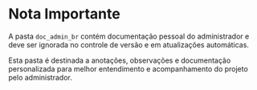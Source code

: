 # Nota Importante

A pasta `doc_admin_br` contém documentação pessoal do administrador e deve ser ignorada no controle de versão e em atualizações automáticas.

Esta pasta é destinada a anotações, observações e documentação personalizada para melhor entendimento e acompanhamento do projeto pelo administrador.
